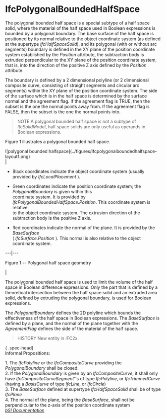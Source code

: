 IfcPolygonalBoundedHalfSpace
============================
The polygonal bounded half space is a special subtype of a half space solid,
where the material of the half space used in Boolean expressions is bounded by
a polygonal boundary. The base surface of the half space is positioned by its
normal relative to the object coordinate system (as defined at the supertype
_IfcHalfSpaceSolid_), and its polygonal (with or without arc segments)
boundary is defined in the XY plane of the position coordinate system
established by the _Position_ attribute, the subtraction body is extruded
perpendicular to the XY plane of the position coordinate system, that is, into
the direction of the positive Z axis defined by the _Position_ attribute.  
  
The boundary is defined by a 2 dimensional polyline (or 2 dimensional
composite curve, consisting of straight segments and circular arc segments)
within the XY plane of the position coordinate system. The side of the surface
which is in the half space is determined by the surface normal and the
agreement flag. If the agreement flag is TRUE, then the subset is the one the
normal points away from. If the agreement flag is FALSE, then the subset is
the one the normal points into.  
  
> NOTE  A polygonal bounded half space is not a subtype of _IfcSolidModel_,
> half space solids are only useful as operands in Boolean expressions.  
  
Figure 1 illustrates a polygonal bounded half space.  
  
  
  
![polygonal bounded halfspace](../figures/ifcpolygonalboundedhalfspace-
layout1.png)  
|  

  

  * Black coordinates indicate the object coordinate system (usually provided by _IfcLocalPlacement_ ).
  

  * Green coordinates indicate the position coordinate system; the _PolygonalBoundary_ is given within this  
coordinate system. It is provided by _IfcPolygonalBoundedHalfSpace.Position_.
This coordinate system is relative  
to the object coordinate system. The extrusion direction of the subtraction
body is the positive Z axis.

  

  * Red coordinates indicate the normal of the plane. It is provided by the _BaseSurface_  
( _IfcSurface.Position_ ). This normal is also relative to the object
coordinate system.

  

  
  
  
---|---  
  
  
  

Figure 1 -- Polygonal half space geometry

  
  
|  
  
  
  
  
The polygonal bounded half space is used to limit the volume of the half space
in Boolean difference expressions. Only the part that is defined by a
theoretical intersection between the half space solid and an extruded area
solid, defined by extruding the polygonal boundary, is used for Boolean
expressions.  
  
The _PolygonalBoundary_ defines the 2D polyline which bounds the effectiveness
of the half space in Boolean expressions. The _BaseSurface_ is defined by a
plane, and the normal of the plane together with the _AgreementFlag_ defines
the side of the material of the half space.  
  
> HISTORY  New entity in IFC2x.  
  
{ .spec-head}  
Informal Propositions:  
  
1\. The _IfcPolyline_ or the _IfcCompositeCurve_ providing the
_PolygonalBoundary_ shall be closed.  
2\. If the _PolygonalBoundary_ is given by an _IfcCompositeCurve_, it shall
only have _IfcCompositeCurveSegment_''s of type _IfcPolyline_, or
_IfcTrimmedCurve_ (having a _BasisCurve_ of type _IfcLine_, or _IfcCircle_)  
3\. The _BaseSurface_ defined at supertype _IfcHalfSpaceSolid_ shall be of
type _IfcPlane_  
4\. The normal of the plane, being the _BaseSurface_, shall not be
perpendicular to the z-axis of the position coordinate system  
[ _bSI
Documentation_](https://standards.buildingsmart.org/IFC/DEV/IFC4_2/FINAL/HTML/schema/ifcgeometricmodelresource/lexical/ifcpolygonalboundedhalfspace.htm)


